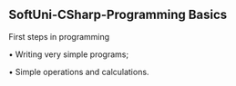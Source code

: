 ## SoftUni-CSharp-Programming Basics

First steps in programming

 • Writing very simple programs;
 
 • Simple operations and calculations.
